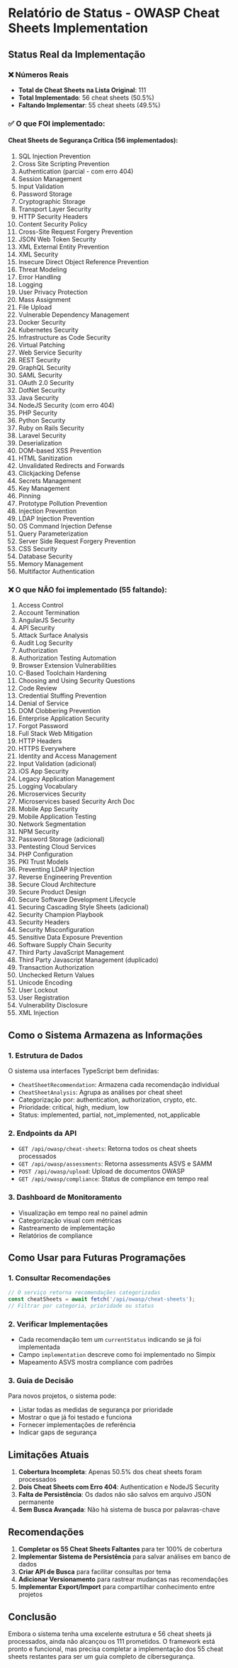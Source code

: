 # Relatório de Status - OWASP Cheat Sheets Implementation

## Status Real da Implementação

### ❌ Números Reais
- **Total de Cheat Sheets na Lista Original**: 111
- **Total Implementado**: 56 cheat sheets (50.5%)
- **Faltando Implementar**: 55 cheat sheets (49.5%)

### ✅ O que FOI implementado:

#### Cheat Sheets de Segurança Crítica (56 implementados):
1. SQL Injection Prevention
2. Cross Site Scripting Prevention  
3. Authentication (parcial - com erro 404)
4. Session Management
5. Input Validation
6. Password Storage
7. Cryptographic Storage
8. Transport Layer Security
9. HTTP Security Headers
10. Content Security Policy
11. Cross-Site Request Forgery Prevention
12. JSON Web Token Security
13. XML External Entity Prevention
14. XML Security
15. Insecure Direct Object Reference Prevention
16. Threat Modeling
17. Error Handling
18. Logging
19. User Privacy Protection
20. Mass Assignment
21. File Upload
22. Vulnerable Dependency Management
23. Docker Security  
24. Kubernetes Security
25. Infrastructure as Code Security
26. Virtual Patching
27. Web Service Security
28. REST Security
29. GraphQL Security
30. SAML Security
31. OAuth 2.0 Security
32. DotNet Security
33. Java Security
34. NodeJS Security (com erro 404)
35. PHP Security
36. Python Security
37. Ruby on Rails Security
38. Laravel Security
39. Deserialization
40. DOM-based XSS Prevention
41. HTML Sanitization
42. Unvalidated Redirects and Forwards
43. Clickjacking Defense
44. Secrets Management
45. Key Management
46. Pinning
47. Prototype Pollution Prevention
48. Injection Prevention
49. LDAP Injection Prevention
50. OS Command Injection Defense
51. Query Parameterization
52. Server Side Request Forgery Prevention
53. CSS Security
54. Database Security
55. Memory Management
56. Multifactor Authentication

### ❌ O que NÃO foi implementado (55 faltando):

1. Access Control
2. Account Termination
3. AngularJS Security
4. API Security
5. Attack Surface Analysis
6. Audit Log Security
7. Authorization
8. Authorization Testing Automation
9. Browser Extension Vulnerabilities
10. C-Based Toolchain Hardening
11. Choosing and Using Security Questions
12. Code Review
13. Credential Stuffing Prevention
14. Denial of Service
15. DOM Clobbering Prevention
16. Enterprise Application Security
17. Forgot Password
18. Full Stack Web Mitigation
19. HTTP Headers
20. HTTPS Everywhere
21. Identity and Access Management
22. Input Validation (adicional)
23. iOS App Security
24. Legacy Application Management
25. Logging Vocabulary
26. Microservices Security
27. Microservices based Security Arch Doc
28. Mobile App Security
29. Mobile Application Testing
30. Network Segmentation
31. NPM Security
32. Password Storage (adicional)
33. Pentesting Cloud Services
34. PHP Configuration
35. PKI Trust Models
36. Preventing LDAP Injection
37. Reverse Engineering Prevention
38. Secure Cloud Architecture
39. Secure Product Design
40. Secure Software Development Lifecycle
41. Securing Cascading Style Sheets (adicional)
42. Security Champion Playbook
43. Security Headers
44. Security Misconfiguration
45. Sensitive Data Exposure Prevention
46. Software Supply Chain Security
47. Third Party JavaScript Management
48. Third Party Javascript Management (duplicado)
49. Transaction Authorization
50. Unchecked Return Values
51. Unicode Encoding
52. User Lockout
53. User Registration
54. Vulnerability Disclosure
55. XML Injection

## Como o Sistema Armazena as Informações

### 1. **Estrutura de Dados**
O sistema usa interfaces TypeScript bem definidas:
- `CheatSheetRecommendation`: Armazena cada recomendação individual
- `CheatSheetAnalysis`: Agrupa as análises por cheat sheet
- Categorização por: authentication, authorization, crypto, etc.
- Prioridade: critical, high, medium, low
- Status: implemented, partial, not_implemented, not_applicable

### 2. **Endpoints da API**
- `GET /api/owasp/cheat-sheets`: Retorna todos os cheat sheets processados
- `GET /api/owasp/assessments`: Retorna assessments ASVS e SAMM
- `POST /api/owasp/upload`: Upload de documentos OWASP
- `GET /api/owasp/compliance`: Status de compliance em tempo real

### 3. **Dashboard de Monitoramento**
- Visualização em tempo real no painel admin
- Categorização visual com métricas
- Rastreamento de implementação
- Relatórios de compliance

## Como Usar para Futuras Programações

### 1. **Consultar Recomendações**
```typescript
// O serviço retorna recomendações categorizadas
const cheatSheets = await fetch('/api/owasp/cheat-sheets');
// Filtrar por categoria, prioridade ou status
```

### 2. **Verificar Implementações**
- Cada recomendação tem um `currentStatus` indicando se já foi implementada
- Campo `implementation` descreve como foi implementado no Simpix
- Mapeamento ASVS mostra compliance com padrões

### 3. **Guia de Decisão**
Para novos projetos, o sistema pode:
- Listar todas as medidas de segurança por prioridade
- Mostrar o que já foi testado e funciona
- Fornecer implementações de referência
- Indicar gaps de segurança

## Limitações Atuais

1. **Cobertura Incompleta**: Apenas 50.5% dos cheat sheets foram processados
2. **Dois Cheat Sheets com Erro 404**: Authentication e NodeJS Security
3. **Falta de Persistência**: Os dados não são salvos em arquivo JSON permanente
4. **Sem Busca Avançada**: Não há sistema de busca por palavras-chave

## Recomendações

1. **Completar os 55 Cheat Sheets Faltantes** para ter 100% de cobertura
2. **Implementar Sistema de Persistência** para salvar análises em banco de dados
3. **Criar API de Busca** para facilitar consultas por tema
4. **Adicionar Versionamento** para rastrear mudanças nas recomendações
5. **Implementar Export/Import** para compartilhar conhecimento entre projetos

## Conclusão

Embora o sistema tenha uma excelente estrutura e 56 cheat sheets já processados, ainda não alcançou os 111 prometidos. O framework está pronto e funcional, mas precisa completar a implementação dos 55 cheat sheets restantes para ser um guia completo de cibersegurança.